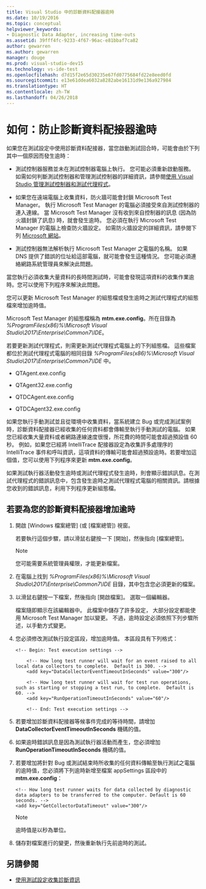 ```yaml
---
title: Visual Studio 中的診斷資料配接器逾時
ms.date: 10/19/2016
ms.topic: conceptual
helpviewer_keywords:
- Diagnostic Data Adapter, increasing time-outs
ms.assetid: 39fff4fc-9233-4f67-96ac-e81bbaf7ca82
author: gewarren
ms.author: gewarren
manager: douge
ms.prod: visual-studio-dev15
ms.technology: vs-ide-test
ms.openlocfilehash: d7d15f2e65d30235e67fd0775684fd22e8eed0fd
ms.sourcegitcommit: e13e61ddea6032a8282abe16131d9e136a927984
ms.translationtype: HT
ms.contentlocale: zh-TW
ms.lasthandoff: 04/26/2018
---
```

# <a name="how-to-prevent-time-outs-for-diagnostic-data-adapters"></a>如何：防止診斷資料配接器逾時

如果您在測試設定中使用診斷資料配接器，當您啟動測試回合時，可能會由於下列其中一個原因而發生逾時：

-   測試控制器服務並未在測試控制器電腦上執行。 您可能必須重新啟動服務。 如需如何判斷測試控制器和管理測試控制器的詳細資訊，請參閱[使用 Visual Studio 管理測試控制器和測試代理程式](../test/manage-test-controllers-and-test-agents.md)。

-   如果您在遠端電腦上收集資料，防火牆可能會封鎖 Microsoft Test Manager。 執行 Microsoft Test Manager 的電腦必須接受來自測試控制器的連入連線。 當 Microsoft Test Manager 沒有收到來自控制器的訊息 (因為防火牆封鎖了訊息) 時，就會發生逾時。 您必須在執行 Microsoft Test Manager 的電腦上檢查防火牆設定。 如需防火牆設定的詳細資訊，請參閱下列 [Microsoft 網站](http://go.microsoft.com/fwlink/?LinkId=184980)。

-   測試控制器無法解析執行 Microsoft Test Manager 之電腦的名稱。 如果 DNS 提供了錯誤的位址給這部電腦，就可能會發生這種情況。 您可能必須連絡網路系統管理員來解決此問題。

 當您執行必須收集大量資料的長時間測試時，可能會發現這項資料的收集作業逾時。您可以使用下列程序來解決此問題。

 您可以更新 Microsoft Test Manager 的組態檔或發生逾時之測試代理程式的組態檔來增加逾時值。

 Microsoft Test Manager 的組態檔稱為 **mtm.exe.config**。所在目錄為 *%ProgramFiles(x86)%\Microsoft Visual Studio\2017\Enterprise\Common7\IDE*。

 若要更新測試代理程式，則需更新測試代理程式電腦上的下列組態檔。 這些檔案都位於測試代理程式電腦的相同目錄 *%ProgramFiles(x86)%\Microsoft Visual Studio\2017\Enterprise\Common7\IDE* 中。

-   QTAgent.exe.config

-   QTAgent32.exe.config

-   QTDCAgent.exe.config

-   QTDCAgent32.exe.config

 如果您執行手動測試並且從環境中收集資料，當系統建立 Bug 或完成測試案例時，診斷資料配接器已經收集的任何資料都會傳輸至執行手動測試的電腦。 如果您已經收集大量資料或者網路連線速度很慢，所花費的時間可能會超過預設值 60 秒。 例如，如果您已經將 IntelliTrace 配接器設定為收集許多處理序的 IntelliTrace 事件和呼叫資訊，這項資料的傳輸可能會超過預設逾時。若要增加這個值，您可以使用下列程序來更新 **mtm.exe.config**。

 如果測試執行器活動發生逾時或測試代理程式發生逾時，則會顯示錯誤訊息。在測試代理程式的錯誤訊息中，包含發生逾時之測試代理程式電腦的相關資訊。請根據您收到的錯誤訊息，利用下列程序更新組態檔。

## <a name="to-increase-the-time-outs-for-your-diagnostic-data-adapters"></a>若要為您的診斷資料配接器增加逾時

1.  開啟 [Windows 檔案總管] (或 [檔案總管]) 視窗。

     若要執行這個步驟，請以滑鼠右鍵按一下 [開始]，然後指向 [檔案總管]。

    > [!NOTE]
    > 您可能需要系統管理員權限，才能更新檔案。

2.  在電腦上找到 *%ProgramFiles(x86)%\Microsoft Visual Studio\2017\Enterprise\Common7\IDE* 目錄，其中包含您必須更新的檔案。

3.  以滑鼠右鍵按一下檔案，然後指向 [開啟檔案]。 選取一個編輯器。

     檔案隨即顯示在該編輯器中。 此檔案中儲存了許多設定， 大部分設定都能使用 Microsoft Test Manager 加以變更。 不過，逾時設定必須依照下列步驟所述，以手動方式變更。

4.  您必須修改測試執行設定區段，增加逾時值。 本區段具有下列格式：

    ```
    <!-- Begin: Test execution settings -->

        <!-- How long test runner will wait for an event raised to all local data collectors to complete.  Default is 300. -->
        <add key="DataCollectorEventTimeoutInSeconds" value="300"/>

        <!-- How long test runner will wait for test run operations, such as starting or stopping a test run, to complete.  Default is 60. -->
        <add key="RunOperationTimeoutInSeconds" value="60"/>

        <!-- End: Test execution settings -->
    ```

5.  若要增加診斷資料配接器等候事件完成的等待時間，請增加 **DataCollectorEventTimeoutInSeconds** 機碼的值。

6.  如果逾時錯誤訊息是因為測試執行器活動而產生，您必須增加 **RunOperationTimeoutInSeconds** 機碼的值。

7.  若要增加將針對 Bug 或測試結束時所收集的任何資料傳輸至執行測試之電腦的逾時值，您必須將下列逾時新增至檔案 appSettings 區段中的 **mtm.exe.config**：

    ```
    <!-- How long test runner waits for data collected by diagnostic data adapters to be transferred to the computer. Default is 60 seconds. -->
    <add key="GetCollectorDataTimeout" value="300"/>
    ```

    > [!NOTE]
    > 逾時值是以秒為單位。

8.  儲存對檔案進行的變更，然後重新執行先前逾時的測試。

## <a name="see-also"></a>另請參閱

- [使用測試設定收集診斷資訊](../test/collect-diagnostic-information-using-test-settings.md)